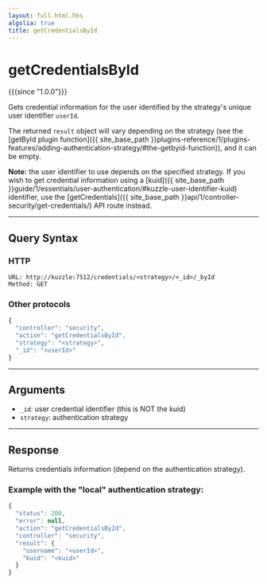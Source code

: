 ```yaml
---
layout: full.html.hbs
algolia: true
title: getCredentialsById
---
```



# getCredentialsById

{{{since "1.0.0"}}}

Gets credential information for the user identified by the strategy's unique user identifier `userId`.

The returned `result` object will vary depending on the strategy (see the [getById plugin function]({{ site_base_path }}plugins-reference/1/plugins-features/adding-authentication-strategy/#the-getbyid-function)), and it can be empty.

**Note:** the user identifier to use depends on the specified strategy. If you wish to get credential information using a [kuid]({{ site_base_path }}guide/1/essentials/user-authentication/#kuzzle-user-identifier-kuid) identifier, use the [getCredentials]({{ site_base_path }}api/1/controller-security/get-credentials/) API route instead.

---

## Query Syntax

### HTTP

```http
URL: http://kuzzle:7512/credentials/<strategy>/<_id>/_byId
Method: GET  
```

### Other protocols

```js
{
  "controller": "security",
  "action": "getCredentialsById",
  "strategy": "<strategy>",
  "_id": "<userId>"
}
```

---

## Arguments

* `_id`: user credential identifier (this is NOT the kuid)
* `strategy`: authentication strategy

---

## Response

Returns credentials information (depend on the authentication strategy).

### Example with the "local" authentication strategy:

```javascript
{
  "status": 200,
  "error": null,
  "action": "getCredentialsById",
  "controller": "security",
  "result": {
    "username": "<userId>",
    "kuid": "<kuid>"
  }
}
```
